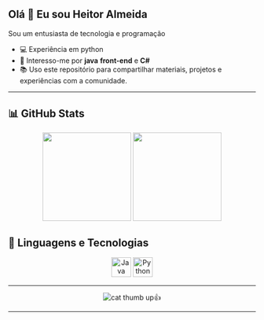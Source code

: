 ## Olá 👋 Eu sou Heitor Almeida

Sou um entusiasta de tecnologia e programação

- 💻 Experiência em python
- 🔐 Interesso-me por **java** **front-end** e **C#**
- 📚 Uso este repositório para compartilhar materiais, projetos e experiências com a comunidade.
---

## 📊 GitHub Stats

<p align="center">
  <img height="180em" src="https://github-readme-stats.vercel.app/api?username=y4Lis&show_icons=true&theme=tokyonight&hide_title=false" />
  <img height="180em" src="https://github-readme-stats.vercel.app/api/top-langs/?username=y4Lis&layout=compact&theme=tokyonight" />
</p>

## 🚀 Linguagens e Tecnologias

<p align="center">
  <img src="https://cdn.jsdelivr.net/gh/devicons/devicon/icons/java/java-original.svg" height="40" alt="Java" />
  <img src="https://cdn.jsdelivr.net/gh/devicons/devicon/icons/python/python-original.svg" height="40" alt="Python" />
</p>

---

<p align="center">
  <img src="https://tenor.com/pt-PT/view/elysian-thumbs-up-cat-my-guy-frfr-gif-18249450920940964675" alt="cat thumb up👍" />
</p>

---
